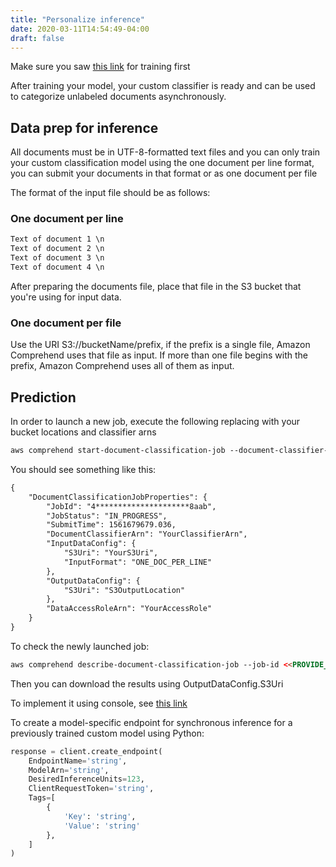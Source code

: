 ```yaml
---
title: "Personalize inference"
date: 2020-03-11T14:54:49-04:00
draft: false
---
```


Make sure you saw [this link](../../training/comprehend) for training first

After training your model, your custom classifier is ready and can be used to categorize unlabeled documents asynchronously. 

## Data prep for inference

All documents must be in UTF-8-formatted text files and you can only train your custom classification model using the one document per line format, you can submit your documents in that format or as one document per file

The format of the input file should be as follows:

### One document per line

```html
Text of document 1 \n
Text of document 2 \n
Text of document 3 \n
Text of document 4 \n
```

After preparing the documents file, place that file in the S3 bucket that you're using for input data.

### One document per file

Use the URI S3://bucketName/prefix, if the prefix is a single file, Amazon Comprehend uses that file as input. If more than one file begins with the prefix, Amazon Comprehend uses all of them as input. 

## Prediction

In order to launch a new job, execute the following replacing with your bucket locations and classifier arns

```html
aws comprehend start-document-classification-job --document-classifier-arn <<your-comprehendclassifier-arn>> --input-data-config S3Uri=<<YOUR_S3_INPUTBUCKET>>,InputFormat=ONE_DOC_PER_LINE --output-data-config S3Uri=<<YOUR_S3_OUTPUTBUCKET>> --data-access-role-arn <<YOUR_IAM_ROLE_ARN>>
```

You should see something like this:

```html
{
    "DocumentClassificationJobProperties": {
        "JobId": "4*********************8aab",
        "JobStatus": "IN_PROGRESS",
        "SubmitTime": 1561679679.036,
        "DocumentClassifierArn": "YourClassifierArn",
        "InputDataConfig": {
            "S3Uri": "YourS3Uri",
            "InputFormat": "ONE_DOC_PER_LINE"
        },
        "OutputDataConfig": {
            "S3Uri": "S3OutputLocation"
        },
        "DataAccessRoleArn": "YourAccessRole"
    }
}
```

To check the newly launched job:

```html
aws comprehend describe-document-classification-job --job-id <<PROVIDE_YOUR_JOB_ID>>
```

Then you can download the results using OutputDataConfig.S3Uri 

To implement it using console, see [this link](https://docs.aws.amazon.com/comprehend/latest/dg/how-class-run.html)

To create a model-specific endpoint for synchronous inference for a previously trained custom model using Python:

```python
response = client.create_endpoint(
    EndpointName='string',
    ModelArn='string',
    DesiredInferenceUnits=123,
    ClientRequestToken='string',
    Tags=[
        {
            'Key': 'string',
            'Value': 'string'
        },
    ]
)
```
